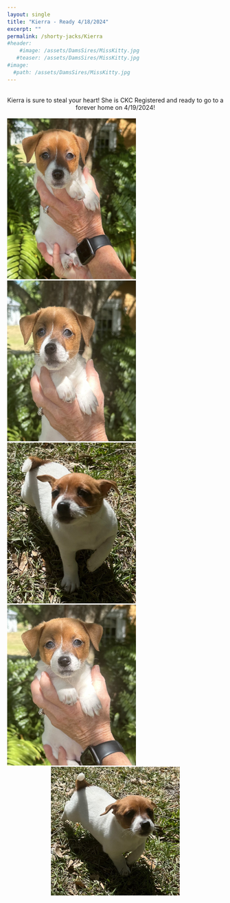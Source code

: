 ```yaml
---
layout: single
title: "Kierra - Ready 4/18/2024"
excerpt: ""
permalink: /shorty-jacks/Kierra
#header: 
    #image: /assets/DamsSires/MissKitty.jpg
   #teaser: /assets/DamsSires/MissKitty.jpg
#image:
  #path: /assets/DamsSires/MissKitty.jpg
--- 
```

 <br>
 <center>Kierra is sure to steal your heart!
 She is CKC Registered and ready to go to a forever home on 4/19/2024!</center>
<br>
 <img src="/assets/Litter1/Kierra 1.jpg" alt="Ace1" style="width:300px;height:375px;">
 <img src="/assets/Litter1/Kierra 2.jpg" alt="Ace1" style="width:300px;height:375px;">
 <img src="/assets/Litter1/Kierra 5.jpg" alt="Ace1" style="width:300px;height:375px;">
 <img src="/assets/Litter1/Kierra 3.jpg" alt="Ace1" style="width:300px;height:375px;">
 <center> <img src="/assets/Litter1/Kierra 4.jpg" alt="Ace1" style="width:300px;height:300px;"></center>

